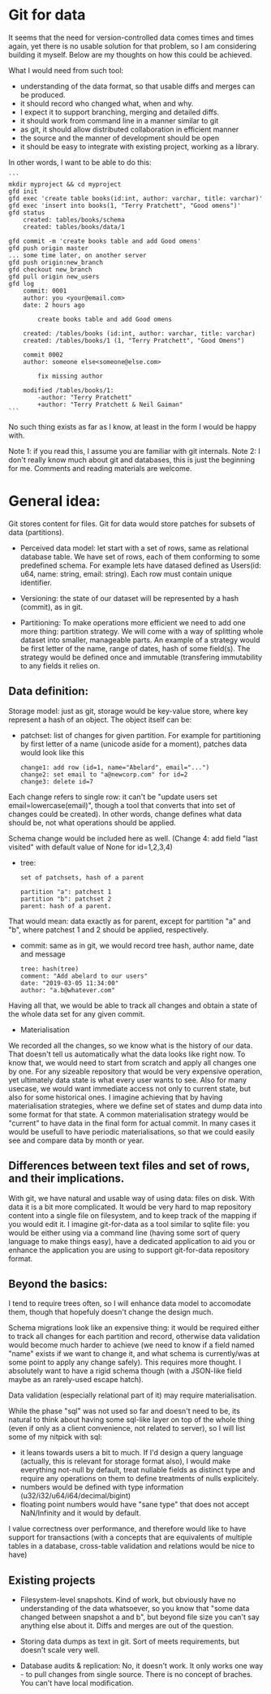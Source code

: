 # Git for data

It seems that the need for version-controlled data comes times and times again,
yet there is no usable solution for that problem, so I am considering building it myself.
Below are my thoughts on how this could be achieved.


What I would need from such tool:

- understanding of the data format, so that usable diffs and merges can be produced.
- it should record who changed what, when and why.
- I expect it to support branching, merging and detailed diffs.
- it should work from command line in a manner similar to git
- as git, it should allow distributed collaboration in efficient manner
- the source and the manner of development should be open
- it should be easy to integrate with existing project, working as a library.

In other words, I want to be able to do this:

    ```
    mkdir myproject && cd myproject
    gfd init
    gfd exec 'create table books(id:int, author: varchar, title: varchar)'
    gfd exec 'insert into books(1, "Terry Pratchett", "Good omens")'
    gfd status
        created: tables/books/schema
        created: tables/books/data/1

    gfd commit -m 'create books table and add Good omens'
    gfd push origin master
    ... some time later, on another server
    gfd push origin:new_branch
    gfd checkout new_branch
    gfd pull origin new_users
    gfd log 
        commit: 0001
        author: you <your@email.com>
        date: 2 hours ago

            create books table and add Good omens

        created: /tables/books (id:int, author: varchar, title: varchar)
        created: /tables/books/1 (1, "Terry Pratchett", "Good Omens")

        commit 0002
        author: someone else<someone@else.com>

            fix missing author

        modified /tables/books/1: 
            -author: "Terry Pratchett"
            +author: "Terry Pratchett & Neil Gaiman"
    ```


No such thing exists as far as I know, at least in the form I would be happy with.

Note 1: if you read this, I assume you are familiar with git internals.
Note 2: I don't really know much about git and databases, this is just the beginning for me. Comments and reading materials are welcome.


# General idea:

Git stores content for files. Git for data would store patches for subsets of data (partitions).

* Perceived data model: let start with a set of rows, same as relational database table. We have set of rows, each of them conforming to some predefined schema. For example lets have datased defined as Users(id: u64, name: string, email: string). Each row must contain unique identifier.

* Versioning: the state of our dataset will be represented by a hash (commit), as in git.

* Partitioning: To make operations more efficient we need to add one more thing: partition strategy. We will come with a way of splitting whole dataset into smaller, manageable parts.
An example of a strategy would be first letter of the name, range of dates, hash of some field(s).
The strategy would be defined once and immutable (transfering immutability to any fields it relies on.

## Data definition:

Storage model: just as git, storage would be key-value store, where key represent a hash of an object.
The object itself can be:

* patchset: list of changes for given partition. For example for partitioning by first letter of a name (unicode aside for a moment), patches data would look like this


    ```
    change1: add row (id=1, name="Abelard", email="...")
    change2: set email to "a@newcorp.com" for id=2
    change3: delete id=7
    ```

Each change refers to single row: it can't be "update users set email=lowercase(email)", though a tool that converts that into set of changes could be created). In other words, change defines what data should be, not what operations should be applied.

Schema change would be included here as well. (Change 4: add field "last visited" with default value of None for id=1,2,3,4)

* tree:

    ```
    set of patchsets, hash of a parent

    partition "a": patchest 1
    partition "b": patchset 2
    parent: hash of a parent.
    ```

That would mean: data exactly as for parent, except for partition "a" and "b", where patchest 1 and 2 should be applied, respectively.

* commit: same as in git, we would record tree hash, author name, date and message

    ```
    tree: hash(tree)
    comment: "Add abelard to our users"
    date: "2019-03-05 11:34:00"
    author: "a.b@whatever.com"
    ```

Having all that, we would be able to track all changes and obtain a state of the whole data set for any given commit.


* Materialisation

We recorded all the changes, so we know what is the history of our data. That doesn't tell us automatically what the data looks like right now. To know that, we would need to start from scratch and apply all changes one by one. For any sizeable repository that would be very expensive operation, yet ultimately data state is what every user wants to see. Also for many usecase, we would want immediate access not only to current state, but also for some historical ones. I imagine achieving that by having materialisation strategies, where we define set of states and dump data into some format for that state. A common materialisation strategy would be "current" to have data in the final form for actual commit. In many cases it would be usefull to have periodic materialisations, so that we could easily see and compare data by month or year.


## Differences between text files and set of rows, and their implications.

With git, we have natural and usable way of using data: files on disk. With data it is a bit more complicated. It would be very hard to map repository content into a single file on filesystem, and to keep track of the mapping if you would edit it. I imagine git-for-data as a tool similar to sqlite file: you would be either using via a command line (having some sort of query language to make things easy), have a dedicated application to aid you or enhance the application you are using to support git-for-data repository format.


## Beyond the basics:

I tend to require trees often, so I will enhance data model to accomodate them, though that hopefuly doesn't change the design much.

Schema migrations look like an expensive thing: it would be required either to track all changes for each partition and record, otherwise data validation would become much harder to achieve (we need to know if a field named "name" exists if we want to change it, and what schema is currently/was at some point to apply any change safely). This requires more thought. I absolutely want to have a rigid schema though (with a JSON-like field maybe as an rarely-used escape hatch).

Data validation (especially relational part of it) may require materialisation.

While the phase "sql" was not used so far and doesn't need to be, its natural to think about having some sql-like layer on top of the whole thing (even if only as a client convenience, not related to server), so I will list some of my nitpick with sql:

* it leans towards users a bit to much. If I'd design a query language (actually, this is relevant for storage format also), I would make everything not-null by default, treat nullable fields as distinct type and require any operations on them to define treatments of nulls explicitely.
* numbers would be defined with type information (u32/i32/u64/i64/decimal/bigint)
* floating point numbers would have "sane type" that does not accept NaN/Infinity and it would by default.

I value correctness over performance, and therefore would like to have support for transactions (with a concepts that are equivalents of multiple tables in a database, cross-table validation and relations would be nice to have) 



## Existing projects

* Filesystem-level snapshots. Kind of work, but obviously have no understanding of the data whatsoever,
so you know that "some data changed between snapshot a and b", but beyond file size you can't say anything else about it. Diffs and merges are out of the question.

* Storing data dumps as text in git. Sort of meets requirements, but doesn't scale very well.

* Database audits & replication: No, it doesn't work. It only works one way - to pull changes from single source. There is no concept of braches. You can't have local modification.
